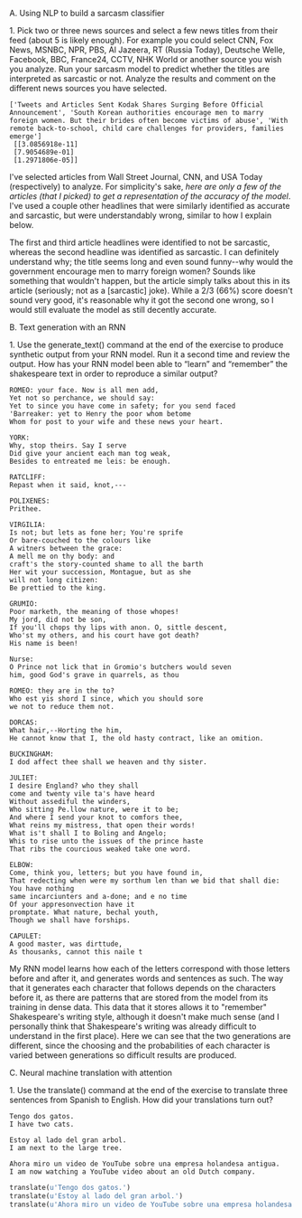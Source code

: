 
A. Using NLP to build a sarcasm classifier

1\. Pick two or three news sources and select a few news titles from their feed (about 5 is likely enough). For example you could select CNN, Fox News, MSNBC, NPR, PBS, Al Jazeera, RT (Russia Today), Deutsche Welle, Facebook, BBC, France24, CCTV, NHK World or another source you wish you analyze. Run your sarcasm model to predict whether the titles are interpreted as sarcastic or not. Analyze the results and comment on the different news sources you have selected.

```
['Tweets and Articles Sent Kodak Shares Surging Before Official Announcement', 'South Korean authorities encourage men to marry foreign women. But their brides often become victims of abuse', 'With remote back-to-school, child care challenges for providers, families emerge'] 
 [[3.0856918e-11]
 [7.9054689e-01]
 [1.2971806e-05]]
```

I've selected articles from Wall Street Journal, CNN, and USA Today (respectively) to analyze. For simplicity's sake, *here are only a few of the articles (that I picked) to get a representation of the accuracy of the model*. I've used a couple other headlines that were similarly identified as accurate and sarcastic, but were understandably wrong, similar to how I explain below.

The first and third article headlines were identified to not be sarcastic, whereas the second headline was identified as sarcastic. I can definitely understand why; the title seems long and even sound funny--why would the government encourage men to marry foreign women? Sounds like something that wouldn't happen, but the article simply talks about this in its article (seriously; not as a \[sarcastic\] joke). While a 2/3 (66%) score doesn't sound very good, it's reasonable why it got the second one wrong, so I would still evaluate the model as still decently accurate.

B. Text generation with an RNN

1\. Use the generate_text() command at the end of the exercise to produce synthetic output from your RNN model. Run it a second time and review the output. How has your RNN model been able to “learn” and “remember” the shakespeare text in order to reproduce a similar output?

```
ROMEO: your face. Now is all men add,
Yet not so perchance, we should say:
Yet to since you have come in safety; for you send faced
'Barreaker: yet to Henry the poor whom betome
Whom for post to your wife and these news your heart.

YORK:
Why, stop theirs. Say I serve
Did give your ancient each man tog weak,
Besides to entreated me leis: be enough.

RATCLIFF:
Repast when it said, knot,---

POLIXENES:
Prithee.

VIRGILIA:
Is not; but lets as fone her; You're sprife
Or bare-couched to the colours like
A witners between the grace:
A mell me on thy body: and
craft's the story-counted shame to all the barth
Her wit your succession, Montague, but as she
will not long citizen:
Be prettied to the king.

GRUMIO:
Poor marketh, the meaning of those whopes!
My jord, did not be son,
If you'll chops thy lips with anon. O, sittle descent,
Who'st my others, and his court have got death?
His name is been!

Nurse:
O Prince not lick that in Gromio's butchers would seven
him, good God's grave in quarrels, as thou
```

```
ROMEO: they are in the to?
Who est yis shord I since, which you should sore
we not to reduce them not.

DORCAS:
What hair,--Horting the him,
He cannot know that I, the old hasty contract, like an omition.

BUCKINGHAM:
I dod affect thee shall we heaven and thy sister.

JULIET:
I desire England? who they shall
come and twenty vile ta's have heard
Without assediful the winders,
Who sitting Pe.llow nature, were it to be;
And where I send your knot to comfors thee,
What reins my mistress, that open their words!
What is't shall I to Boling and Angelo;
Whis to rise unto the issues of the prince haste
That ribs the courcious weaked take one word.

ELBOW:
Come, think you, letters; but you have found in,
That redecting when were my sorthum len than we bid that shall die:
You have nothing
same incarciunters and a-done; and e no time
Of your appresonvection have it
promptate. What nature, bechal youth,
Though we shall have forships.

CAPULET:
A good master, was dirttude,
As thousanks, cannot this naile t
```

My RNN model learns how each of the letters correspond with those letters before and after it, and generates words and sentences as such. The way that it generates each character that follows depends on the characters before it, as there are patterns that are stored from the model from its training in dense data. This data that it stores allows it to "remember" Shakespeare's writing style, although it doesn't make much sense (and I personally think that Shakespeare's writing was already difficult to understand in the first place). Here we can see that the two generations are different, since the choosing and the probabilities of each character is varied between generations so difficult results are produced.

C. Neural machine translation with attention

1\. Use the translate() command at the end of the exercise to translate three sentences from Spanish to English. How did your translations turn out?

```
Tengo dos gatos.
I have two cats.

Estoy al lado del gran arbol.
I am next to the large tree.

Ahora miro un video de YouTube sobre una empresa holandesa antigua.
I am now watching a YouTube video about an old Dutch company.
```

```python
translate(u'Tengo dos gatos.')
translate(u'Estoy al lado del gran arbol.')
translate(u'Ahora miro un video de YouTube sobre una empresa holandesa antigua.')
```


